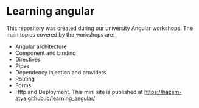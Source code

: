 # Learning angular

This repository was created during our university Angular workshops.
The main topics covered by the workshops are:
* Angular architecture
* Component and binding
* Directives
* Pipes
* Dependency injection and providers
* Routing
* Forms
* Http and Deployment.
This mini site is published at https://hazem-atya.github.io/learning_angular/
